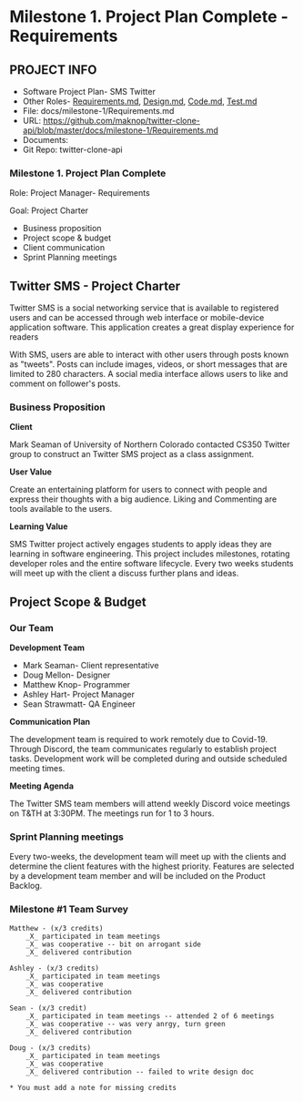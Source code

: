 # Milestone 1. Project Plan Complete  -Requirements

## PROJECT INFO

- Software Project Plan- SMS Twitter
- Other Roles- [Requirements.md](https://github.com/maknop/twitter-clone-api/blob/master/docs/milestone-1/Requirements.md), [Design.md](https://github.com/maknop/twitter-clone-api/blob/master/docs/milestone-1/Design.md), [Code.md](https://github.com/maknop/twitter-clone-api/blob/master/docs/milestone-1/Code.md), [Test.md](https://github.com/maknop/twitter-clone-api/blob/master/docs/milestone-1/Test.md)
- File: docs/milestone-1/Requirements.md
- URL: https://github.com/maknop/twitter-clone-api/blob/master/docs/milestone-1/Requirements.md
- Documents:
- Git Repo: twitter-clone-api

### Milestone 1. Project Plan Complete
Role: Project Manager- Requirements

Goal: Project Charter

- Business proposition
- Project scope & budget
- Client communication
- Sprint Planning meetings


## Twitter SMS - Project Charter
 

Twitter SMS is a social networking service that is available to registered users and can be accessed through web interface or mobile-device application software. This application creates a great display experience for readers  

With SMS, users are able to interact with other users through posts known as "tweets". Posts can include images, videos, or short messages that are limited to 280 characters. A social media interface allows users to like and comment on follower's posts. 

### Business Proposition

**Client**

Mark Seaman of University of Northern Colorado contacted CS350 Twitter group to construct an Twitter SMS project as a class assignment. 

**User Value**

Create an entertaining platform for users to connect with people and express their thoughts with a big audience. Liking and Commenting are tools available to the users. 


**Learning Value**

SMS Twitter project actively engages students to apply ideas they are learning in software engineering. This project includes milestones, rotating developer roles and the entire software lifecycle. Every two weeks students will meet up with the client a discuss further plans and ideas. 

## Project Scope & Budget

### Our Team

**Development Team**

- Mark Seaman- Client representative
- Doug Mellon- Designer
- Matthew Knop- Programmer
- Ashley Hart- Project Manager
- Sean Strawmatt- QA Engineer

**Communication Plan**

The development team is required to work remotely due to Covid-19. Through Discord, the team communicates regularly to establish project tasks. Development work will be completed during and outside scheduled meeting times. 

**Meeting Agenda**

The Twitter SMS team members will attend weekly Discord voice meetings on T&TH at 3:30PM. The meetings run for 1 to 3 hours.


### Sprint Planning meetings

Every two-weeks, the development team will meet up with the clients and determine the client features with the highest priority. Features are selected by a development team member and will be included on the Product Backlog. 

### Milestone #1 Team Survey
```
Matthew - (x/3 credits)
    _X_ participated in team meetings
    _X_ was cooperative -- bit on arrogant side
    _X_ delivered contribution
    
Ashley - (x/3 credits)
    _X_ participated in team meetings
    _X_ was cooperative
    _X_ delivered contribution
    
Sean - (x/3 credit)
    _X_ participated in team meetings -- attended 2 of 6 meetings
    _X_ was cooperative -- was very anrgy, turn green
    _X_ delivered contribution
    
Doug - (x/3 credits)
    _X_ participated in team meetings
    _X_ was cooperative
    _X_ delivered contribution -- failed to write design doc
    
* You must add a note for missing credits
```
